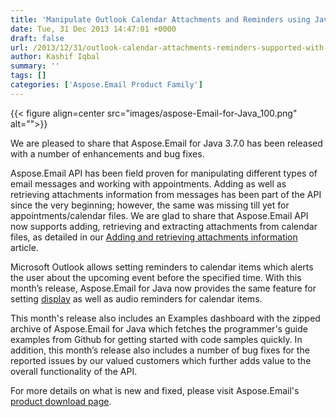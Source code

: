 ```yaml
---
title: 'Manipulate Outlook Calendar Attachments and Reminders using Java'
date: Tue, 31 Dec 2013 14:47:01 +0000
draft: false
url: /2013/12/31/outlook-calendar-attachments-reminders-supported-with-aspose.email-for-java-3.7.0/
author: Kashif Iqbal
summary: ''
tags: []
categories: ['Aspose.Email Product Family']
---
```




{{< figure align=center src="images/aspose-Email-for-Java_100.png" alt="">}}


We are pleased to share that Aspose.Email for Java 3.7.0 has been released with a number of enhancements and bug fixes.

Aspose.Email API has been field proven for manipulating different types of email messages and working with appointments. Adding as well as retrieving attachments information from messages has been part of the API since the very beginning; however, the same was missing till yet for appointments/calendar files. We are glad to share that Aspose.Email API now supports adding, retrieving and extracting attachments from calendar files, as detailed in our [Adding and retrieving attachments information][1] article.

Microsoft Outlook allows setting reminders to calendar items which alerts the user about the upcoming event before the specified time. With this month’s release, Aspose.Email for Java now provides the same feature for setting [display][2] as well as audio reminders for calendar items.

This month's release also includes an Examples dashboard with the zipped archive of Aspose.Email for Java which fetches the programmer's guide examples from Github for getting started with code samples quickly. In addition, this month’s release also includes a number of bug fixes for the reported issues by our valued customers which further adds value to the overall functionality of the API.

For more details on what is new and fixed, please visit Aspose.Email's [product download page][3].




[1]: https://docs.aspose.com/display/emailjava/Working+with+Message+Attachments
[2]: https://docs.aspose.com/display/EmailJava/Working+with+MapiCalendar#WorkingwithMapiCalendar-AddDisplayReminder
[3]: https://blog.aspose.com/




